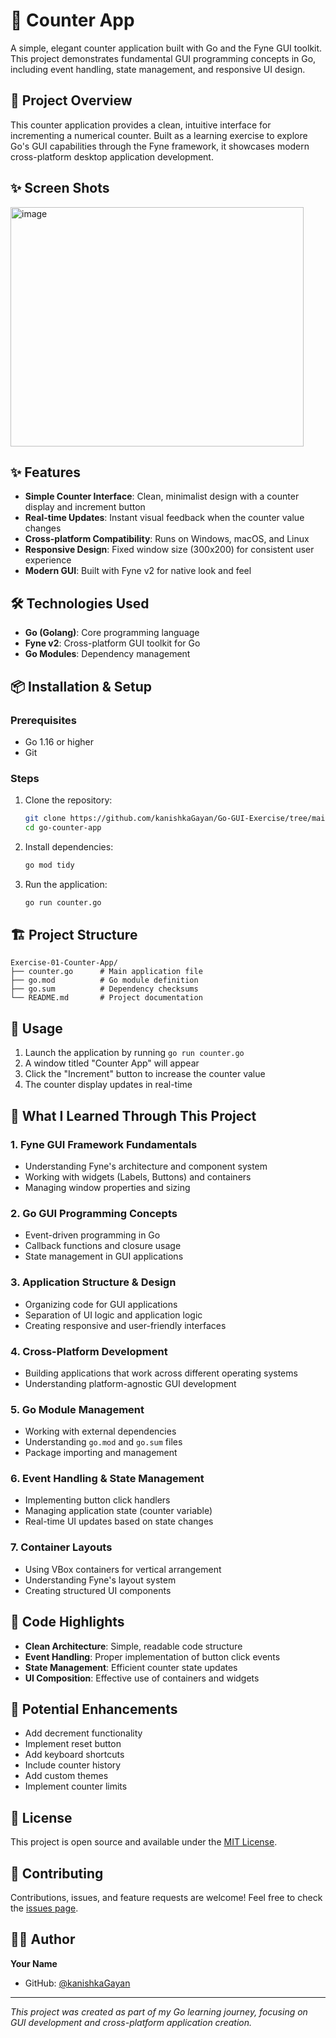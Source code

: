 
# 🧮 Counter App

A simple, elegant counter application built with Go and the Fyne GUI toolkit. This project demonstrates fundamental GUI programming concepts in Go, including event handling, state management, and responsive UI design.

## 🎯 Project Overview

This counter application provides a clean, intuitive interface for incrementing a numerical counter. Built as a learning exercise to explore Go's GUI capabilities through the Fyne framework, it showcases modern cross-platform desktop application development.

## ✨ Screen Shots
 <img width="469" height="383" alt="image" src="https://github.com/user-attachments/assets/93a5c8d0-19fc-4182-b19c-8649d2700bc6" />


## ✨ Features

- **Simple Counter Interface**: Clean, minimalist design with a counter display and increment button
- **Real-time Updates**: Instant visual feedback when the counter value changes
- **Cross-platform Compatibility**: Runs on Windows, macOS, and Linux
- **Responsive Design**: Fixed window size (300x200) for consistent user experience
- **Modern GUI**: Built with Fyne v2 for native look and feel

## 🛠️ Technologies Used

- **Go (Golang)**: Core programming language
- **Fyne v2**: Cross-platform GUI toolkit for Go
- **Go Modules**: Dependency management

## 📦 Installation & Setup

### Prerequisites
- Go 1.16 or higher
- Git

### Steps
1. Clone the repository:
   ```bash
   git clone https://github.com/kanishkaGayan/Go-GUI-Exercise/tree/main/Exercise-01-Counter-App
   cd go-counter-app
   ```

2. Install dependencies:
   ```bash
   go mod tidy
   ```

3. Run the application:
   ```bash
   go run counter.go
   ```

## 🏗️ Project Structure

```
Exercise-01-Counter-App/
├── counter.go      # Main application file
├── go.mod          # Go module definition
├── go.sum          # Dependency checksums
└── README.md       # Project documentation
```

## 🚀 Usage

1. Launch the application by running `go run counter.go`
2. A window titled "Counter App" will appear
3. Click the "Increment" button to increase the counter value
4. The counter display updates in real-time

## 🧠 What I Learned Through This Project

### 1. **Fyne GUI Framework Fundamentals**
- Understanding Fyne's architecture and component system
- Working with widgets (Labels, Buttons) and containers
- Managing window properties and sizing

### 2. **Go GUI Programming Concepts**
- Event-driven programming in Go
- Callback functions and closure usage
- State management in GUI applications

### 3. **Application Structure & Design**
- Organizing code for GUI applications
- Separation of UI logic and application logic
- Creating responsive and user-friendly interfaces

### 4. **Cross-Platform Development**
- Building applications that work across different operating systems
- Understanding platform-agnostic GUI development

### 5. **Go Module Management**
- Working with external dependencies
- Understanding `go.mod` and `go.sum` files
- Package importing and management

### 6. **Event Handling & State Management**
- Implementing button click handlers
- Managing application state (counter variable)
- Real-time UI updates based on state changes

### 7. **Container Layouts**
- Using VBox containers for vertical arrangement
- Understanding Fyne's layout system
- Creating structured UI components

## 🔧 Code Highlights

- **Clean Architecture**: Simple, readable code structure
- **Event Handling**: Proper implementation of button click events
- **State Management**: Efficient counter state updates
- **UI Composition**: Effective use of containers and widgets

## 🚀 Potential Enhancements

- Add decrement functionality
- Implement reset button
- Add keyboard shortcuts
- Include counter history
- Add custom themes
- Implement counter limits

## 📄 License

This project is open source and available under the [MIT License](LICENSE).

## 🤝 Contributing

Contributions, issues, and feature requests are welcome! Feel free to check the [issues page](../../issues).

## 👨‍💻 Author

**Your Name**
- GitHub: [@kanishkaGayan](https://github.com/kanishkaGayan)

---

*This project was created as part of my Go learning journey, focusing on GUI development and cross-platform application creation.*
